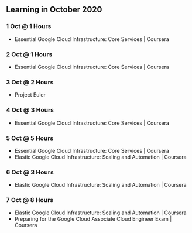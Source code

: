 ## Learning in October 2020

### 1 Oct @ 1 Hours
* Essential Google Cloud Infrastructure: Core Services | Coursera

### 2 Oct @ 1 Hours
* Essential Google Cloud Infrastructure: Core Services | Coursera

### 3 Oct @ 2 Hours
* Project Euler

### 4 Oct @ 3 Hours
* Essential Google Cloud Infrastructure: Core Services | Coursera

### 5 Oct @ 5 Hours
* Essential Google Cloud Infrastructure: Core Services | Coursera
* Elastic Google Cloud Infrastructure: Scaling and Automation | Coursera

### 6 Oct @ 3 Hours
* Elastic Google Cloud Infrastructure: Scaling and Automation | Coursera

### 7 Oct @ 8 Hours
* Elastic Google Cloud Infrastructure: Scaling and Automation | Coursera
* Preparing for the Google Cloud Associate Cloud Engineer Exam | Coursera

